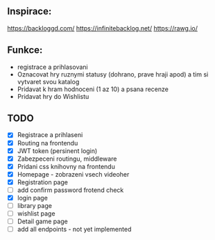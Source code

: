 ## Inspirace:

https://backloggd.com/
https://infinitebacklog.net/
https://rawg.io/

## Funkce:

- registrace a prihlasovani
- Oznacovat hry ruznymi statusy (dohrano, prave hraji apod) a tim si vytvaret svou katalog
- Pridavat k hram hodnoceni (1 az 10) a psana recenze
- Pridavat hry do Wishlistu

## TODO

- [x] Registrace a prihlaseni
- [x] Routing na frontendu
- [x] JWT token (persinent login)
- [x] Zabezpeceni routingu, middleware
- [x] Pridani css knihovny na frontendu
- [x] Homepage - zobrazeni vsech videoher
- [x] Registration page
- [ ] add confirm password frotend check
- [x] login page
- [ ] library page
- [ ] wishlist page
- [ ] Detail game page
- [ ] add all endpoints - not yet implemented
